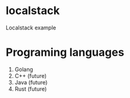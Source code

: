 # localstack

Localstack example 

# Programing languages

1. Golang
2. C++ (future)
2. Java (future)
2. Rust (future)
